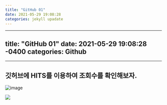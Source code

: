 ```yaml
---
title: "GitHub 01"
date: 2021-05-29 19:08:28
categories: jekyll upadate
---
```


---
title: "GitHub 01"
date: 2021-05-29 19:08:28 -0400
categories: Github
---

---
깃허브에 HITS를 이용하여 조회수를 확인해보자.
---

![image](https://user-images.githubusercontent.com/52074051/120066522-e645a380-c0b1-11eb-8266-6edb5f3f650e.png)

<a href="https://hits.seeyoufarm.com"><img src="https://hits.seeyoufarm.com/api/count/incr/badge.svg?url=https%3A%2F%2Fclockwisefreak.github.io&count_bg=%23959794&title_bg=%23000000&icon=flood.svg&icon_color=%23FFFFFF&title=hits&edge_flat=false"/></a>


